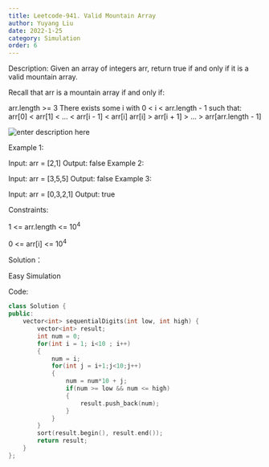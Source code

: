 ```yaml
---
title: Leetcode-941. Valid Mountain Array
author: Yuyang Liu
date: 2022-1-25
category: Simulation
order: 6
---
```


Description:
Given an array of integers arr, return true if and only if it is a valid mountain array.

Recall that arr is a mountain array if and only if:

arr.length >= 3
There exists some i with 0 < i < arr.length - 1 such that:
arr[0] < arr[1] < ... < arr[i - 1] < arr[i]
arr[i] > arr[i + 1] > ... > arr[arr.length - 1]

 ![enter description here](https://assets.leetcode.com/uploads/2019/10/20/hint_valid_mountain_array.png)

Example 1:

Input: arr = [2,1]
Output: false
Example 2:

Input: arr = [3,5,5]
Output: false
Example 3:

Input: arr = [0,3,2,1]
Output: true
 

Constraints:

1 <= arr.length <= 10<sup>4</sup>

0 <= arr[i] <= 10<sup>4</sup>

Solution：

Easy Simulation


Code: 

``` c++
class Solution {
public:
    vector<int> sequentialDigits(int low, int high) {
        vector<int> result;
        int num = 0;
        for(int i = 1; i<10 ; i++)
        {
            num = i;
            for(int j = i+1;j<10;j++)
            {
                num = num*10 + j;
                if(num >= low && num <= high)
                {
                    result.push_back(num);
                }
            }
        }
        sort(result.begin(), result.end());
        return result;
    }
};

```
